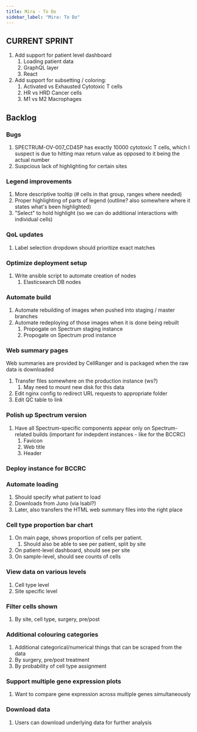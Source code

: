```yaml
---
title: Mira - To Do
sidebar_label: "Mira: To Do"
---
```


## CURRENT SPRINT

1. Add support for patient level dashboard
   1. Loading patient data
   2. GraphQL layer
   3. React
2. Add support for subsetting / coloring:
   1. Activated vs Exhausted Cytotoxic T cells
   2. HR vs HRD Cancer cells
   3. M1 vs M2 Macrophages

## Backlog

### Bugs

1. SPECTRUM-OV-007_CD45P has exactly 10000 cytotoxic T cells, which I suspect is due to hitting max return value as opposed to it being the actual number
2. Suspcious lack of highlighting for certain sites

### Legend improvements

1. More descriptive tooltip (# cells in that group, ranges where needed)
2. Proper highlighting of parts of legend (outline? also somewhere where it states what's been highlighted)
3. "Select" to hold highlight (so we can do additional interactions with individual cells)

### QoL updates

1. Label selection dropdown should prioritize exact matches

### Optimize deployment setup

1. Write ansible script to automate creation of nodes
   1. Elasticsearch DB nodes

### Automate build

1. Automate rebuilding of images when pushed into staging / master branches
2. Automate redeploying of those images when it is done being rebuilt
   1. Propogate on Spectrum staging instance
   2. Propogate on Spectrum prod instance

### Web summary pages

Web summaries are provided by CellRanger and is packaged when the raw data is downloaded

1. Transfer files somewhere on the production instance (ws?)
   1. May need to mount new disk for this data
2. Edit nginx config to redirect URL requests to appropriate folder
3. Edit QC table to link

### Polish up Spectrum version

1. Have all Spectrum-specific components appear only on Spectrum-related builds (important for indepdent instances - like for the BCCRC)
   1. Favicon
   2. Web title
   3. Header

### Deploy instance for BCCRC

### Automate loading

1. Should specify what patient to load
2. Downloads from Juno (via Isabl?)
3. Later, also transfers the HTML web summary files into the right place

### Cell type proportion bar chart

1. On main page, shows proportion of cells per patient.
   1. Should also be able to see per patient, split by site
2. On patient-level dashboard, should see per site
3. On sample-level, should see counts of cells

### View data on various levels

1. Cell type level
2. Site specific level

### Filter cells shown

1. By site, cell type, surgery, pre/post

### Additional colouring categories

1. Additional categorical/numerical things that can be scraped from the data
2. By surgery, pre/post treatment
3. By probability of cell type assignment

### Support multiple gene expression plots

1. Want to compare gene expression across multiple genes simultaneously

### Download data

1. Users can download underlying data for further analysis
